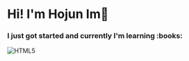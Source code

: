 <h1>Hi! I'm Hojun Im👋</h1>

<h3>I just got started and currently I'm learning :books:</h3>


![HTML5](https://img.shields.io/badge/-HTML5-F05032?style=for-the-badge&logo=html5&logoColor=ffffff)
